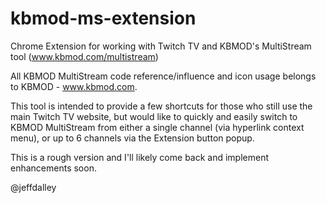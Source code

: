 kbmod-ms-extension
==================

Chrome Extension for working with Twitch TV and KBMOD's MultiStream tool (www.kbmod.com/multistream)

All KBMOD MultiStream code reference/influence and icon usage belongs to KBMOD - www.kbmod.com.

This tool is intended to provide a few shortcuts for those who still use the main Twitch TV 
website, but would like to quickly and easily switch to KBMOD MultiStream from either a single
channel (via hyperlink context menu), or up to 6 channels via the Extension button popup.

This is a rough version and I'll likely come back and implement enhancements soon.

@jeffdalley
